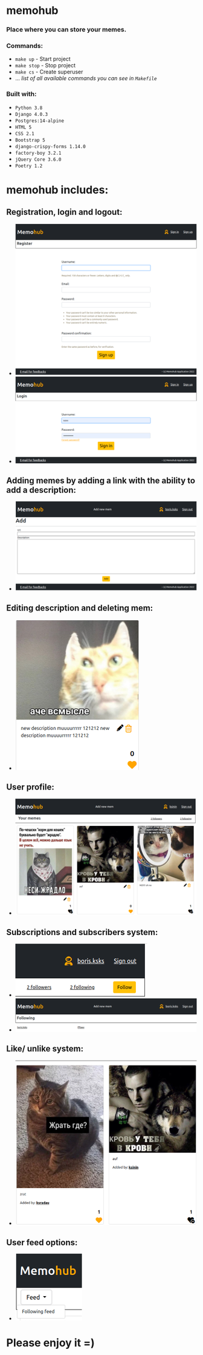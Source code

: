 # memohub

### Place where you can store your memes.


### Commands:
- `make up` - Start project
- `make stop` - Stop project
- `make cs` - Create superuser
- ... *list of all available commands you can see in `Makefile`*

### Built with:
- `Python 3.8`
- `Django 4.0.3`
- `Postgres:14-alpine `
- `HTML 5`
- `CSS 2.1`
- `Bootstrap 5`
- `django-crispy-forms 1.14.0`
- `factory-boy 3.2.1`
- `jQuery Core 3.6.0 `
- `Poetry 1.2 `

# memohub includes:

## Registration, login and logout:
* ![img.png](https://github.com/ksinin/memohub/raw/main/src/images/img.png)
* ![img_1.png](src/images/img_1.png)
## Adding memes by adding a link with the ability to add a description:
* ![img_7.png](src/images/img_7.png)
## Editing description and deleting mem:
* ![img_1.png](src/images/img_1111.png)
## User profile:
* ![img_3.png](src/images/img_3.png)
## Subscriptions and subscribers system:
* ![img_4.png](src/images/img_4.png)
* ![img_5.png](src/images/img_5.png)
## Like/ unlike system:
* ![img_6.png](src/images/img_6.png)
## User feed options:
* ![img.png](src/images/img_11.png)
<p style="text-align: center"><h1>Please enjoy it =)</h1></p>

